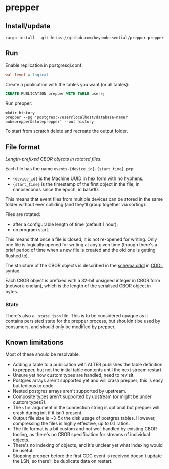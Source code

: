 # prepper

## Install/update

```
cargo install --git https://github.com/beyondessential/prepper prepper
```

## Run

Enable replication in postgresql.conf:

```ini
wal_level = logical
```

Create a publication with the tables you want (or all tables):

```sql
CREATE PUBLICATION prepper WITH TABLE users;
```

Run prepper:

```
mkdir history
prepper --pg 'postgres://user@localhost/database-name?pub=prepper&slot=prepper' --out history
```

To start from scratch delete and recreate the output folder.

## File format

_Length-prefixed CBOR objects in rotated files._

Each file has the name `events-{device_id}-{start_time}.prp`:
- `{device_id}` is the Machine UUID in hex form with no hyphens.
- `{start_time}` is the timestamp of the first object in the file, in
  nanoseconds since the epoch, in base10.

This means that event files from multiple devices can be stored in the same
folder without ever colliding (and they'll group together via sorting).

Files are rotated:
- after a configurable length of time (default 1 hour);
- on program start.

This means that once a file is closed, it is not re-opened for writing. Only one
file is logically opened for writing at any given time (though there's a brief
period of time when a new file is created and the old one is getting flushed to).

The structure of the CBOR objects is described in the [schema.cddl](./schema.cddl)
in [CDDL](https://datatracker.ietf.org/doc/html/rfc8610) syntax.

Each CBOR object is prefixed with a 32-bit unsigned integer in CBOR form
(network-endian), which is the length of the serialised CBOR object in bytes.

### State

There's also a `_state.json` file. This is to be considered opaque as it contains
persisted state for the prepper process, but shouldn't be used by consumers, and
should only be modified by prepper.

## Known limitations

Most of these should be resolvable.

- Adding a table to a publication with ALTER publishes the table definition to prepper, but not the initial table contents until the next stream restart.
- Unsure yet how custom types are handled, need to revisit.
- Postgres arrays aren't supported yet and will crash prepper; this is easy but tedious to code.
- Nested postgres arrays aren't supported by upstream.
- Composite types aren't supported by upstream (or might be under custom types?).
- The `slot` argument in the connection string is optional but prepper will crash during init if it isn't present.
- Output file size is ~3-5x the disk usage of postgres tables. However, compressing the files is highly effective, up to 0.1 ratios.
- The file format is a bit custom and not well handled by existing CBOR tooling, as there's no CBOR specification for streams of individual objects.
- There's no indexing of objects, and it's unclear yet what indexing would be useful.
- Stopping prepper before the first CDC event is received doesn't update the LSN, so there'll be duplicate data on restart.

